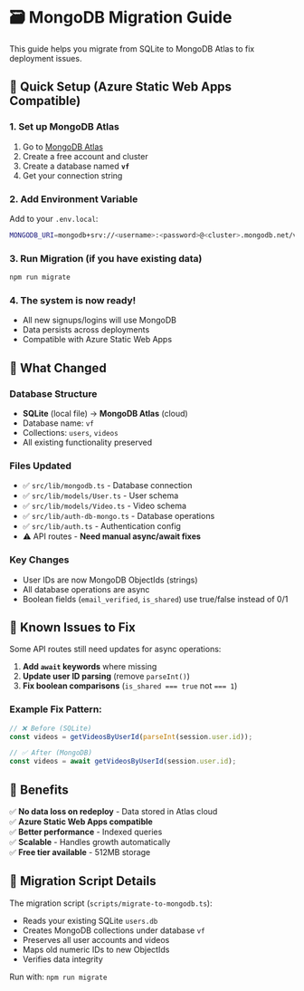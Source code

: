 # 🗃️ MongoDB Migration Guide

This guide helps you migrate from SQLite to MongoDB Atlas to fix deployment issues.

## 🚀 Quick Setup (Azure Static Web Apps Compatible)

### 1. Set up MongoDB Atlas
1. Go to [MongoDB Atlas](https://www.mongodb.com/atlas)
2. Create a free account and cluster
3. Create a database named **`vf`**
4. Get your connection string

### 2. Add Environment Variable
Add to your `.env.local`:
```bash
MONGODB_URI=mongodb+srv://<username>:<password>@<cluster>.mongodb.net/vf?retryWrites=true&w=majority
```

### 3. Run Migration (if you have existing data)
```bash
npm run migrate
```

### 4. The system is now ready!
- All new signups/logins will use MongoDB
- Data persists across deployments
- Compatible with Azure Static Web Apps

## 🔧 What Changed

### Database Structure
- **SQLite** (local file) → **MongoDB Atlas** (cloud)
- Database name: `vf`
- Collections: `users`, `videos`
- All existing functionality preserved

### Files Updated
- ✅ `src/lib/mongodb.ts` - Database connection
- ✅ `src/lib/models/User.ts` - User schema  
- ✅ `src/lib/models/Video.ts` - Video schema
- ✅ `src/lib/auth-db-mongo.ts` - Database operations
- ✅ `src/lib/auth.ts` - Authentication config
- ⚠️ API routes - **Need manual async/await fixes**

### Key Changes
- User IDs are now MongoDB ObjectIds (strings)
- All database operations are async
- Boolean fields (`email_verified`, `is_shared`) use true/false instead of 0/1

## 🐛 Known Issues to Fix

Some API routes still need updates for async operations:

1. **Add `await` keywords** where missing
2. **Update user ID parsing** (remove `parseInt()`)
3. **Fix boolean comparisons** (`is_shared === true` not `=== 1`)

### Example Fix Pattern:
```typescript
// ❌ Before (SQLite)
const videos = getVideosByUserId(parseInt(session.user.id));

// ✅ After (MongoDB)  
const videos = await getVideosByUserId(session.user.id);
```

## 🎯 Benefits

✅ **No data loss on redeploy** - Data stored in Atlas cloud  
✅ **Azure Static Web Apps compatible**  
✅ **Better performance** - Indexed queries  
✅ **Scalable** - Handles growth automatically  
✅ **Free tier available** - 512MB storage  

## 📝 Migration Script Details

The migration script (`scripts/migrate-to-mongodb.ts`):
- Reads your existing SQLite `users.db`
- Creates MongoDB collections under database `vf`
- Preserves all user accounts and videos
- Maps old numeric IDs to new ObjectIds
- Verifies data integrity

Run with: `npm run migrate` 